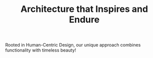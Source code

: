 ---
title: Architecture that Inspires and Endure
body: Rooted in Human-Centric Design, our unique approach combines functionality with timeless beauty!
---